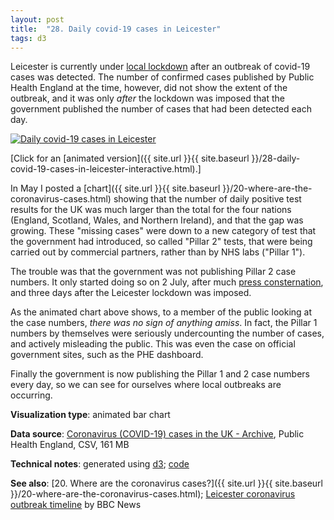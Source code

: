 ```yaml
---
layout: post
title:  "28. Daily covid-19 cases in Leicester"
tags: d3
---
```


Leicester is currently under [local lockdown](https://www.bbc.co.uk/news/health-53264580) after an outbreak of covid-19 cases was detected. The number of confirmed cases published by Public Health England at the time, however, did not show the extent of the outbreak, and it was only *after* the lockdown was imposed that the government published the number of cases that had been detected each day.

<a href="{{ site.url }}{{ site.baseurl }}/28-daily-covid-19-cases-in-leicester-interactive.html"><img src="{{ site.url }}{{ site.baseurl }}/assets/img/28-daily-covid-19-cases-in-leicester.svg" alt="Daily covid-19 cases in Leicester"/></a>

[Click for an [animated version]({{ site.url }}{{ site.baseurl }}/28-daily-covid-19-cases-in-leicester-interactive.html).]

In May I posted a [chart]({{ site.url }}{{ site.baseurl }}/20-where-are-the-coronavirus-cases.html) showing that the number of daily positive test results for the UK was much larger than the total for the four nations (England, Scotland, Wales, and Northern Ireland), and that the gap was growing. These "missing cases" were down to a new category of test that the government had introduced, so called "Pillar 2" tests, that were being carried out by commercial partners, rather than by NHS labs ("Pillar 1").

The trouble was that the government was not publishing Pillar 2 case numbers. It only started doing so on 2 July, after much [press consternation](https://twitter.com/jburnmurdoch/status/1277961740697796620), and three days after the Leicester lockdown was imposed.

As the animated chart above shows, to a member of the public looking at the case numbers, *there was no sign of anything amiss*. In fact, the Pillar 1 numbers by themselves were seriously undercounting the number of cases, and actively misleading the public. This was even the case on official government sites, such as the PHE dashboard.

Finally the government is now publishing the Pillar 1 and 2 case numbers every day, so we can see for ourselves where local outbreaks are occurring.

**Visualization type**: animated bar chart

**Data source**: [Coronavirus (COVID-19) cases in the UK - Archive](https://coronavirus.data.gov.uk/archive), Public Health England, CSV, 161 MB

**Technical notes**: generated using [d3](https://d3js.org/); [code](https://github.com/tomwhite/datavision-code/tree/master/28-covid-leicester)

**See also**: [20. Where are the coronavirus cases?]({{ site.url }}{{ site.baseurl }}/20-where-are-the-coronavirus-cases.html); [Leicester coronavirus outbreak timeline](https://www.bbc.co.uk/news/health-53264580) by BBC News